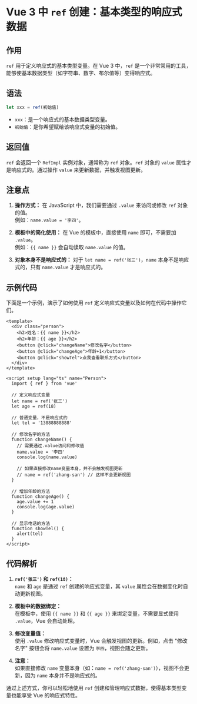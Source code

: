 # Vue 3 中 `ref` 创建：基本类型的响应式数据

## 作用

`ref` 用于定义响应式的基本类型变量。在 Vue 3 中，`ref` 是一个非常常用的工具，能够使基本数据类型（如字符串、数字、布尔值等）变得响应式。

## 语法

```js
let xxx = ref(初始值)
```

- `xxx`：是一个响应式的基本数据类型变量。
- `初始值`：是你希望赋给该响应式变量的初始值。

## 返回值

`ref` 会返回一个 `RefImpl` 实例对象，通常称为 `ref` 对象。`ref` 对象的 `value` 属性才是响应式的。通过操作 `value` 来更新数据，并触发视图更新。

## 注意点

1. **操作方式：** 在 JavaScript 中，我们需要通过 `.value` 来访问或修改 `ref` 对象的值。  
   例如：`name.value = '李四'`。

2. **模板中的简化使用：** 在 Vue 的模板中，直接使用 `name` 即可，不需要加 `.value`。  
   例如：`{{ name }}` 会自动读取 `name.value` 的值。

3. **对象本身不是响应式的：** 对于 `let name = ref('张三')`，`name` 本身不是响应式的，只有 `name.value` 才是响应式的。

## 示例代码

下面是一个示例，演示了如何使用 `ref` 定义响应式变量以及如何在代码中操作它们。

```vue
<template>
  <div class="person">
    <h2>姓名：{{ name }}</h2>
    <h2>年龄：{{ age }}</h2>
    <button @click="changeName">修改名字</button>
    <button @click="changeAge">年龄+1</button>
    <button @click="showTel">点我查看联系方式</button>
  </div>
</template>

<script setup lang="ts" name="Person">
  import { ref } from 'vue'
  
  // 定义响应式变量
  let name = ref('张三')
  let age = ref(18)
  
  // 普通变量，不是响应式的
  let tel = '13888888888'

  // 修改名字的方法
  function changeName() {
    // 需要通过.value访问和修改值
    name.value = '李四'
    console.log(name.value)

    // 如果直接修改name变量本身，并不会触发视图更新
    // name = ref('zhang-san') // 这样不会更新视图
  }

  // 增加年龄的方法
  function changeAge() {
    age.value += 1
    console.log(age.value)
  }

  // 显示电话的方法
  function showTel() {
    alert(tel)
  }
</script>
```

## 代码解析

1. **`ref('张三')` 和 `ref(18)`：**  
   `name` 和 `age` 是通过 `ref` 创建的响应式变量，其 `value` 属性会在数据变化时自动更新视图。

2. **模板中的数据绑定：**  
   在模板中，使用 `{{ name }}` 和 `{{ age }}` 来绑定变量，不需要显式使用 `.value`，Vue 会自动处理。

3. **修改变量值：**  
   使用 `.value` 修改响应式变量时，Vue 会触发视图的更新。例如，点击 "修改名字" 按钮会将 `name.value` 设置为 `李四`，视图会随之更新。

4. **注意：**  
   如果直接修改 `name` 变量本身（如：`name = ref('zhang-san')`），视图不会更新，因为 `name` 本身并不是响应式的。

通过上述方式，你可以轻松地使用 `ref` 创建和管理响应式数据，使得基本类型变量也能享受 Vue 的响应式特性。